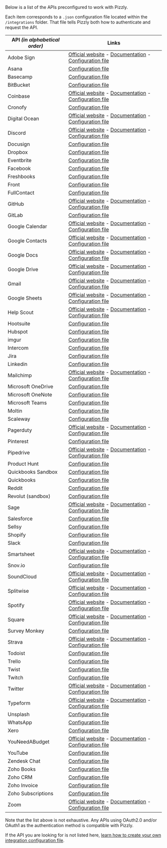 Below is a list of the APIs preconfigured to work with Pizzly.

Each item corresponds to a `.json` configuration file located within the `/integrations` folder. That file tells Pizzly both how to authenticate and request the API.

| API _(in alphabetical order)_ | Links                                                                                                                                                                                                                                     |
| ----------------------------- | ----------------------------------------------------------------------------------------------------------------------------------------------------------------------------------------------------------------------------------------- |
| Adobe Sign                    | [Official website](https://acrobat.adobe.com/us/en/sign.html) - [Documentation](https://www.adobe.io/apis/documentcloud/sign/docs.html) - [Configuration file](https://github.com/Bearer/Pizzly/tree/master/integrations/adobe-sign.json) |
| Asana                         | [Configuration file](https://github.com/Bearer/Pizzly/tree/master/integrations/asana.json)                                                                                                                                                |
| Basecamp                      | [Configuration file](https://github.com/Bearer/Pizzly/tree/master/integrations/basecamp.json)                                                                                                                                             |
| BitBucket                     | [Configuration file](https://github.com/Bearer/Pizzly/tree/master/integrations/bitbucket.json)                                                                                                                                            |
| Coinbase                      | [Official website](https://www.coinbase.com/) - [Documentation](https://developers.coinbase.com/) - [Configuration file](https://github.com/Bearer/Pizzly/tree/master/integrations/coinbase.json)                                         |
| Cronofy                       | [Configuration file](https://github.com/Bearer/Pizzly/tree/master/integrations/cronofy.json)                                                                                                                                              |
| Digital Ocean                 | [Official website](https://www.digitalocean.com/) - [Documentation](https://www.digitalocean.com/docs/) - [Configuration file](https://github.com/Bearer/Pizzly/tree/master/integrations/digital-ocen.json)                               |
| Discord                       | [Official website](https://discord.com/) - [Documentation](https://discord.com/developers/docs/intro) - [Configuration file](https://github.com/Bearer/Pizzly/tree/master/integrations/discord.json)                                      |
| Docusign                      | [Configuration file](https://github.com/Bearer/Pizzly/tree/master/integrations/docusign.json)                                                                                                                                             |
| Dropbox                       | [Configuration file](https://github.com/Bearer/Pizzly/tree/master/integrations/dropbox.json)                                                                                                                                              |
| Eventbrite                    | [Configuration file](https://github.com/Bearer/Pizzly/tree/master/integrations/eventbrite.json)                                                                                                                                           |
| Facebook                      | [Configuration file](https://github.com/Bearer/Pizzly/tree/master/integrations/facebook.json)                                                                                                                                             |
| Freshbooks                    | [Configuration file](https://github.com/Bearer/Pizzly/tree/master/integrations/freshbooks.json)                                                                                                                                           |
| Front                         | [Configuration file](https://github.com/Bearer/Pizzly/tree/master/integrations/front.json)                                                                                                                                                |
| FullContact                   | [Configuration file](https://github.com/Bearer/Pizzly/tree/master/integrations/full-contact.json)                                                                                                                                         |
| GitHub                        | [Official website](https://github.com) - [Documentation](https://developer.github.com/) - [Configuration file](https://github.com/Bearer/Pizzly/tree/master/integrations/github.json)                                                     |
| GitLab                        | [Configuration file](https://github.com/Bearer/Pizzly/tree/master/integrations/gitlab.json)                                                                                                                                               |
| Google Calendar               | [Official website](https://calendar.google.com) - [Documentation](https://developers.google.com/calendar) - [Configuration file](https://github.com/Bearer/Pizzly/tree/master/integrations/google-calendar.json)                          |
| Google Contacts               | [Official website](https://contacts.google.com/) - [Documentation](https://developers.google.com/contacts/v3) - [Configuration file](https://github.com/Bearer/Pizzly/tree/master/integrations/google-contacts.json)                      |
| Google Docs                   | [Official website](https://docs.google.com) - [Documentation](https://developers.google.com/docs/api) - [Configuration file](https://github.com/Bearer/Pizzly/tree/master/integrations/google-docs.json)                                  |
| Google Drive                  | [Official website](https://drive.google.com) - [Documentation](https://developers.google.com/drive) - [Configuration file](https://github.com/Bearer/Pizzly/tree/master/integrations/google-drive.json)                                   |
| Gmail                         | [Official website](https://mail.google.com) - [Documentation](https://developers.google.com/gmail/api) - [Configuration file](https://github.com/Bearer/Pizzly/tree/master/integrations/google-mail.json)                                 |
| Google Sheets                 | [Official website](https://sheets.google.com) - [Documentation](https://developers.google.com/sheets/api) - [Configuration file](https://github.com/Bearer/Pizzly/tree/master/integrations/google-sheets.json)                            |
| Help Scout                    | [Official website](https://www.helpscout.com/) - [Documentation](https://developer.helpscout.com/) - [Configuration file](https://github.com/Bearer/Pizzly/tree/master/integrations/help-scout.json)                                      |
| Hootsuite                     | [Configuration file](https://github.com/Bearer/Pizzly/tree/master/integrations/hootsuite.json)                                                                                                                                            |
| Hubspot                       | [Configuration file](https://github.com/Bearer/Pizzly/tree/master/integrations/hubspot.json)                                                                                                                                              |
| imgur                         | [Configuration file](https://github.com/Bearer/Pizzly/tree/master/integrations/imgur.json)                                                                                                                                                |
| Intercom                      | [Configuration file](https://github.com/Bearer/Pizzly/tree/master/integrations/intercom.json)                                                                                                                                             |
| Jira                          | [Configuration file](https://github.com/Bearer/Pizzly/tree/master/integrations/jira.json)                                                                                                                                                 |
| Linkedin                      | [Configuration file](https://github.com/Bearer/Pizzly/tree/master/integrations/linkedin.json)                                                                                                                                             |
| Mailchimp                     | [Official website](https://mailchimp.com/) - [Documentation](https://mailchimp.com/developer/) - [Configuration file](https://github.com/Bearer/Pizzly/tree/master/integrations/mailchimp.json)                                           |
| Microsoft OneDrive            | [Configuration file](https://github.com/Bearer/Pizzly/tree/master/integrations/microsoft-one-drive.json)                                                                                                                                  |
| Microsoft OneNote             | [Configuration file](https://github.com/Bearer/Pizzly/tree/master/integrations/microsoft-one-note.json)                                                                                                                                   |
| Microsoft Teams               | [Configuration file](https://github.com/Bearer/Pizzly/tree/master/integrations/microsoft-teams.json)                                                                                                                                      |
| Moltin                        | [Configuration file](https://github.com/Bearer/Pizzly/tree/master/integrations/moltin.json)                                                                                                                                               |
| Scaleway                      | [Configuration file](https://github.com/Bearer/Pizzly/tree/master/integrations/online.json)                                                                                                                                               |
| Pagerduty                     | [Official website](https://www.pagerduty.com/) - [Documentation](https://developer.pagerduty.com/) - [Configuration file](https://github.com/Bearer/Pizzly/tree/master/integrations/pagerduty.json)                                       |
| Pinterest                     | [Configuration file](https://github.com/Bearer/Pizzly/tree/master/integrations/pinterest.json)                                                                                                                                            |
| Pipedrive                     | [Official website](https://www.pipedrive.com/) - [Documentation](https://pipedrive.readme.io/) - [Configuration file](https://github.com/Bearer/Pizzly/tree/master/integrations/pipedrive.json)                                           |
| Product Hunt                  | [Configuration file](https://github.com/Bearer/Pizzly/tree/master/integrations/product-hunt.json)                                                                                                                                         |
| Quickbooks Sandbox            | [Configuration file](https://github.com/Bearer/Pizzly/tree/master/integrations/quickbooks-sandbox.json)                                                                                                                                   |
| Quickbooks                    | [Configuration file](https://github.com/Bearer/Pizzly/tree/master/integrations/quickbooks.json)                                                                                                                                           |
| Reddit                        | [Configuration file](https://github.com/Bearer/Pizzly/tree/master/integrations/reddit.json)                                                                                                                                               |
| Revolut (sandbox)             | [Configuration file](https://github.com/Bearer/Pizzly/tree/master/integrations/revolut-sandbox.json)                                                                                                                                      |
| Sage                          | [Official website](https://www.sage.com/) - [Documentation](https://developer.sage.com/) - [Configuration file](https://github.com/Bearer/Pizzly/tree/master/integrations/sage.json)                                                      |
| Salesforce                    | [Configuration file](https://github.com/Bearer/Pizzly/tree/master/integrations/salesforce.json)                                                                                                                                           |
| Sellsy                        | [Configuration file](https://github.com/Bearer/Pizzly/tree/master/integrations/sellsy.json)                                                                                                                                               |
| Shopify                       | [Configuration file](https://github.com/Bearer/Pizzly/tree/master/integrations/shopify.json)                                                                                                                                              |
| Slack                         | [Configuration file](https://github.com/Bearer/Pizzly/tree/master/integrations/slack.json)                                                                                                                                                |
| Smartsheet                    | [Official website](https://www.smartsheet.com) - [Documentation](https://smartsheet-platform.github.io/) - [Configuration file](https://github.com/Bearer/Pizzly/tree/master/integrations/smartsheet.json)                                |
| Snov.io                       | [Configuration file](https://github.com/Bearer/Pizzly/tree/master/integrations/snov.json)                                                                                                                                                 |
| SoundCloud                    | [Official website](https://soundcloud.com/) - [Documentation](https://developers.soundcloud.com/) - [Configuration file](https://github.com/Bearer/Pizzly/tree/master/integrations/soundcloud.json)                                       |
| Splitwise                     | [Official website](https://www.splitwise.com) - [Documentation](https://dev.splitwise.com/) - [Configuration file](https://github.com/Bearer/Pizzly/tree/master/integrations/splitwise.json)                                              |
| Spotify                       | [Official website](https://www.spotify.com) - [Documentation](https://developer.spotify.com/) - [Configuration file](https://github.com/Bearer/Pizzly/tree/master/integrations/spotify.json)                                              |
| Square                        | [Official website](https://squareup.com/) - [Documentation](https://developer.squareup.com/) - [Configuration file](https://github.com/Bearer/Pizzly/tree/master/integrations/square.json)                                                |
| Survey Monkey                 | [Configuration file](https://github.com/Bearer/Pizzly/tree/master/integrations/survey-monkey.json)                                                                                                                                        |
| Strava                        | [Official website](https://www.strava.com/) - [Documentation](https://developers.strava.com/) - [Configuration file](https://github.com/Bearer/Pizzly/tree/master/integrations/strava.json)                                               |
| Todoist                       | [Configuration file](https://github.com/Bearer/Pizzly/tree/master/integrations/todoist.json)                                                                                                                                              |
| Trello                        | [Configuration file](https://github.com/Bearer/Pizzly/tree/master/integrations/trello.json)                                                                                                                                               |
| Twist                         | [Configuration file](https://github.com/Bearer/Pizzly/tree/master/integrations/twist.json)                                                                                                                                                |
| Twitch                        | [Configuration file](https://github.com/Bearer/Pizzly/tree/master/integrations/twitch.json)                                                                                                                                               |
| Twitter                       | [Official website](https://twitter.com) - [Documentation](https://developer.twitter.com/en/docs) - [Configuration file](https://github.com/Bearer/Pizzly/tree/master/integrations/twitter.json)                                           |
| Typeform                      | [Official website](https://www.typeform.com) - [Documentation](https://developer.typeform.com/) - [Configuration file](https://github.com/Bearer/Pizzly/tree/master/integrations/typeform.json)                                           |
| Unsplash                      | [Configuration file](https://github.com/Bearer/Pizzly/tree/master/integrations/unsplash.json)                                                                                                                                             |
| WhatsApp                      | [Configuration file](https://github.com/Bearer/Pizzly/tree/master/integrations/whatsapp.json)                                                                                                                                             |
| Xero                          | [Configuration file](https://github.com/Bearer/Pizzly/tree/master/integrations/xero.json)                                                                                                                                                 |
| YouNeedABudget                | [Official website](https://www.youneedabudget.com) - [Documentation](https://api.youneedabudget.com/) - [Configuration file](https://github.com/Bearer/Pizzly/tree/master/integrations/youneedabudget.json)                                              |
| YouTube                       | [Configuration file](https://github.com/Bearer/Pizzly/tree/master/integrations/youtube.json)                                                                                                                                              |
| Zendesk Chat                  | [Configuration file](https://github.com/Bearer/Pizzly/tree/master/integrations/zendesk-chat.json)                                                                                                                                         |
| Zoho Books                    | [Configuration file](https://github.com/Bearer/Pizzly/tree/master/integrations/zoho-books.json)                                                                                                                                           |
| Zoho CRM                      | [Configuration file](https://github.com/Bearer/Pizzly/tree/master/integrations/zoho-crm.json)                                                                                                                                             |
| Zoho Invoice                  | [Configuration file](https://github.com/Bearer/Pizzly/tree/master/integrations/zoho-invoices.json)                                                                                                                                        |
| Zoho Subscriptions            | [Configuration file](https://github.com/Bearer/Pizzly/tree/master/integrations/zoho-subscriptions.json)                                                                                                                                   |
| Zoom                          | [Official website](https://www.zoom.com) - [Documentation](https://marketplace.zoom.us/docs/api-reference/zoom-api) - [Configuration file](https://github.com/Bearer/Pizzly/tree/master/integrations/zoom.json)                           |

Note that the list above is not exhaustive. Any APIs using OAuth2.0 and/or OAuth1 as the authentication method is compatible with Pizzly.

If the API you are looking for is not listed here, [learn how to create your own integration configuration file](/docs/integrations.md).
